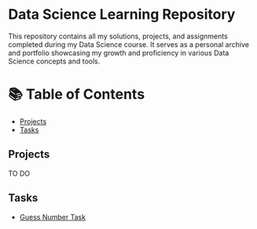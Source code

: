 # Data Science Learning Repository

This repository contains all my solutions, projects, and assignments completed during my Data Science course. It serves as a personal archive and portfolio showcasing my growth and proficiency in various Data Science concepts and tools.

# 📚 Table of Contents  
- [Projects](#projects)  
- [Tasks](#tasks)

## Projects
TO DO

## Tasks
- [Guess Number Task](PYTHON-8.%20Data%20Science%20Tools/guess-number-task/guess-number-task.ipynb)
